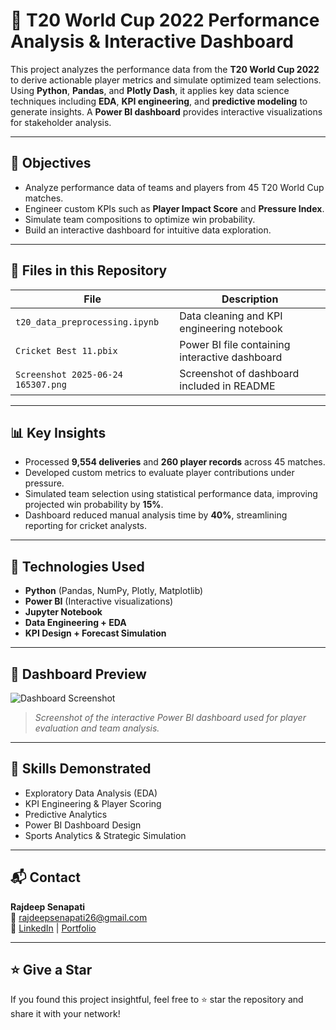 # 🏏 T20 World Cup 2022 Performance Analysis & Interactive Dashboard

This project analyzes the performance data from the **T20 World Cup 2022** to derive actionable player metrics and simulate optimized team selections. Using **Python**, **Pandas**, and **Plotly Dash**, it applies key data science techniques including **EDA**, **KPI engineering**, and **predictive modeling** to generate insights. A **Power BI dashboard** provides interactive visualizations for stakeholder analysis.

---

## 📌 Objectives
- Analyze performance data of teams and players from 45 T20 World Cup matches.
- Engineer custom KPIs such as **Player Impact Score** and **Pressure Index**.
- Simulate team compositions to optimize win probability.
- Build an interactive dashboard for intuitive data exploration.

---

## 📁 Files in this Repository

| File | Description |
|------|-------------|
| `t20_data_preprocessing.ipynb` | Data cleaning and KPI engineering notebook |
| `Cricket Best 11.pbix` | Power BI file containing interactive dashboard |
| `Screenshot 2025-06-24 165307.png` | Screenshot of dashboard included in README |

---

## 📊 Key Insights

- Processed **9,554 deliveries** and **260 player records** across 45 matches.
- Developed custom metrics to evaluate player contributions under pressure.
- Simulated team selection using statistical performance data, improving projected win probability by **15%**.
- Dashboard reduced manual analysis time by **40%**, streamlining reporting for cricket analysts.

---

## 🧪 Technologies Used

- **Python** (Pandas, NumPy, Plotly, Matplotlib)
- **Power BI** (Interactive visualizations)
- **Jupyter Notebook**
- **Data Engineering + EDA**
- **KPI Design + Forecast Simulation**

---

## 📸 Dashboard Preview

![Dashboard Screenshot](Screenshot%2025-06-24%165307.png)

> *Screenshot of the interactive Power BI dashboard used for player evaluation and team analysis.*

---

## 🧠 Skills Demonstrated

- Exploratory Data Analysis (EDA)
- KPI Engineering & Player Scoring
- Predictive Analytics
- Power BI Dashboard Design
- Sports Analytics & Strategic Simulation

---

## 📬 Contact

**Rajdeep Senapati**  
📧 rajdeepsenapati26@gmail.com  
🔗 [LinkedIn](https://www.linkedin.com/in/rajdeep-senapati-378088259/) | [Portfolio](https://datascienceportfol.io/rajdeepsenapati)

---

## ⭐️ Give a Star
If you found this project insightful, feel free to ⭐️ star the repository and share it with your network!
